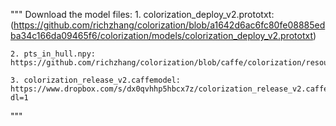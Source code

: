 """
Download the model files: 
	1. colorization_deploy_v2.prototxt:(https://github.com/richzhang/colorization/blob/a1642d6ac6fc80fe08885edba34c166da09465f6/colorization/models/colorization_deploy_v2.prototxt)
 
	2. pts_in_hull.npy: https://github.com/richzhang/colorization/blob/caffe/colorization/resources/pts_in_hull.npy
 
	3. colorization_release_v2.caffemodel: https://www.dropbox.com/s/dx0qvhhp5hbcx7z/colorization_release_v2.caffemodel?dl=1

"""
